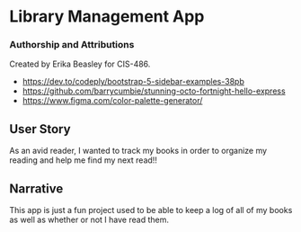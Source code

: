 # Library Management App

### Authorship and Attributions
Created by Erika Beasley for CIS-486.
- https://dev.to/codeply/bootstrap-5-sidebar-examples-38pb
- https://github.com/barrycumbie/stunning-octo-fortnight-hello-express
- https://www.figma.com/color-palette-generator/

## User Story
As an avid reader, I wanted to track my books in order to organize my reading and help me find my next read!!

## Narrative
This app is just a fun project used to be able to keep a log of all of my books as well as whether or not I have read them.